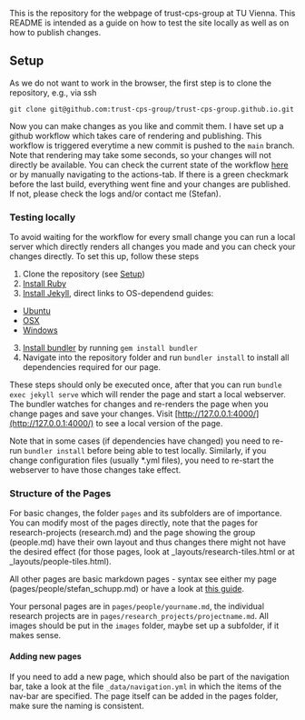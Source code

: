 This is the repository for the webpage of trust-cps-group at TU Vienna. This README is intended as a guide on how to test the site locally as well as on how to publish changes.

## <a name="setup"></a>Setup

As we do not want to work in the browser, the first step is to clone the repository, e.g., via ssh

    git clone git@github.com:trust-cps-group/trust-cps-group.github.io.git

Now you can make changes as you like and commit them. I have set up a github workflow which takes care of rendering and publishing. This workflow is triggered everytime a new commit is pushed to the `main` branch. Note that rendering may take some seconds, so your changes will not directly be available. You can check the current state of the workflow [here](https://github.com/trust-cps-group/trust-cps-group.github.io/actions) or by manually navigating to the actions-tab. If there is a green checkmark before the last build, everything went fine and your changes are published. If not, please check the logs and/or contact me (Stefan).

### Testing locally

To avoid waiting for the workflow for every small change you can run a local server which directly renders all changes you made and you can check your changes directly. To set this up, follow these steps

1. Clone the repository (see [Setup](#setup))
2. [Install Ruby](https://www.ruby-lang.org/en/documentation/installation/)
2. [Install Jekyll](https://jekyllrb.com/docs/installation/), direct links to OS-dependend guides:
  - [Ubuntu](https://jekyllrb.com/docs/installation/ubuntu/)
  - [OSX](https://jekyllrb.com/docs/installation/macos/)
  - [Windows](https://jekyllrb.com/docs/installation/windows/)
3. [Install bundler](https://bundler.io/) by running `gem install bundler`
4. Navigate into the repository folder and run `bundler install` to install all dependencies required for our page.

These steps should only be executed once, after that you can run `bundle exec jekyll serve` which will render the page and start a local webserver. The bundler watches for changes and re-renders the page when you change pages and save your changes. Visit [http://127.0.0.1:4000/](http://127.0.0.1:4000/) to see a local version of the page.

Note that in some cases (if dependencies have changed) you need to re-run `bundler install` before being able to test locally. Similarly, if you change configuration files (usually *.yml files), you need to re-start the webserver to have those changes take effect.

### Structure of the Pages

For basic changes, the folder `pages` and its subfolders are of importance. You can modify most of the pages directly, note that the pages for research-projects (research.md) and the page showing the group (people.md) have their own layout and thus changes there might not have the desired effect (for those pages, look at _layouts/research-tiles.html or at _layouts/people-tiles.html).

All other pages are basic markdown pages - syntax see either my page (pages/people/stefan_schupp.md) or have a look at [this guide](https://www.markdownguide.org/basic-syntax/).

Your personal pages are in `pages/people/yourname.md`, the individual research projects are in `pages/research_projects/projectname.md`.
All images should be put in the `images` folder, maybe set up a subfolder, if it makes sense.

#### Adding new pages

If you need to add a new page, which should also be part of the navigation bar, take a look at the file `_data/navigation.yml` in which the items of the nav-bar are specified. The page itself can be added in the pages folder, make sure the naming is consistent.
